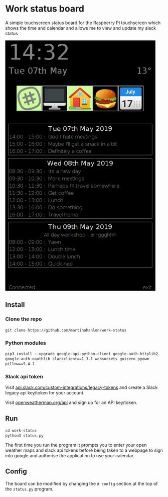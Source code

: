 # Work status board

A simple touchscreen status board for the Raspberry Pi touchscreen which shows the time and calendar and allows me to view and update my slack status

![screenshot of status board](screenshot.png)

## Install

### Clone the repo

```
git clone https://github.com/martinohanlon/work-status
```
### Python modules

```
pip3 install --upgrade google-api-python-client google-auth-httplib2 google-auth-oauthlib slackclient==1.3.1 websockets guizero pyowm pillow==5.4.1
```

### Slack api token

Visit [api.slack.com/custom-integrations/legacy-tokens](https://api.slack.com/custom-integrations/legacy-tokens) and create a Slack legacy api key/token for your account.

Visit [openweathermap.org/api](https://openweathermap.org/api) and sign up for an API key/token.

## Run

```
cd work-status
python3 status.py
```

The first time you run the program it prompts you to enter your open weather maps and slack api tokens before being taken to a webpage to sign into google and authorise the application to use your calendar.

## Config

The board can be modified by changing the `# config` section at the top of the `status.py` program. 